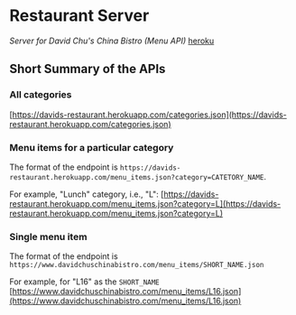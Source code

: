 # Restaurant Server
*Server for David Chu's China Bistro (Menu API)*
[heroku](https://git.heroku.com/trianglium-jhu.git)

## Short Summary of the APIs
### All categories
[https://davids-restaurant.herokuapp.com/categories.json](https://davids-restaurant.herokuapp.com/categories.json)

### Menu items for a particular category
The format of the endpoint is `https://davids-restaurant.herokuapp.com/menu_items.json?category=CATETORY_NAME`.

For example, "Lunch" category, i.e., "L":
[https://davids-restaurant.herokuapp.com/menu_items.json?category=L](https://davids-restaurant.herokuapp.com/menu_items.json?category=L)

### Single menu item
The format of the endpoint is `https://www.davidchuschinabistro.com/menu_items/SHORT_NAME.json`

For example, for "L16" as the `SHORT_NAME`
[https://www.davidchuschinabistro.com/menu_items/L16.json](https://www.davidchuschinabistro.com/menu_items/L16.json)

